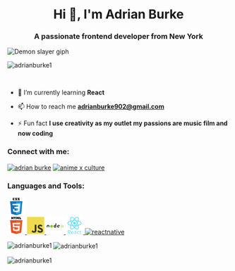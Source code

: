 <h1 align="center">Hi 👋, I'm Adrian Burke</h1>
<h3 align="center">A passionate frontend developer from New York</h3>

![Demon slayer giph](https://user-images.githubusercontent.com/114108495/233870939-591b0bcd-5035-42fe-8d2a-f22b9128e560.gif)


<p align="left"> <img src="https://komarev.com/ghpvc/?username=adrianburke1&label=Profile%20views&color=0e75b6&style=flat" alt="adrianburke1" /> </p>

<p align="left"> <a href="https://twitter.com/" target="blank"><img src="https://img.shields.io/twitter/follow/?logo=twitter&style=for-the-badge" alt="" /></a> </p>

- 🌱 I’m currently learning **React**

- 📫 How to reach me **adrianburke902@gmail.com**

- ⚡ Fun fact **I use creativity as my outlet my passions are music film and now coding**

<h3 align="left">Connect with me:</h3>
<p align="left">
<a href="https://www.linkedin.com/in/adrian-burke-pursuit/" target="blank"><img align="center" src="https://raw.githubusercontent.com/rahuldkjain/github-profile-readme-generator/master/src/images/icons/Social/linked-in-alt.svg" alt="adrian burke" height="30" width="40" /></a>
<a href="https://www.youtube.com/channel/UCyqza_qodvaVlHWA4EFd1Jw? sub_confirmation=1" target="blank"><img align="center" src="https://raw.githubusercontent.com/rahuldkjain/github-profile-readme-generator/master/src/images/icons/Social/youtube.svg" alt="anime x culture" height="30" width="40" /></a>
</p>

<h3 align="left">Languages and Tools:</h3>
<p align="left"> <a href="https://www.w3schools.com/css/" target="_blank" rel="noreferrer"> <img src="https://raw.githubusercontent.com/devicons/devicon/master/icons/css3/css3-original-wordmark.svg" alt="css3" width="40" height="40"/> </a> <a href="https://www.w3.org/html/" target="_blank" rel="noreferrer"> <br> <img src="https://raw.githubusercontent.com/devicons/devicon/master/icons/html5/html5-original-wordmark.svg" alt="html5" width="40" height="40"/> </a> <a href="https://developer.mozilla.org/en-US/docs/Web/JavaScript" target="_blank" rel="noreferrer"> <img src="https://raw.githubusercontent.com/devicons/devicon/master/icons/javascript/javascript-original.svg" alt="javascript" width="40" height="40"/> </a> <a href="https://nodejs.org" target="_blank" rel="noreferrer"> <img src="https://raw.githubusercontent.com/devicons/devicon/master/icons/nodejs/nodejs-original-wordmark.svg" alt="nodejs" width="40" height="40"/> </a> <a href="https://reactjs.org/" target="_blank" rel="noreferrer"> <img src="https://raw.githubusercontent.com/devicons/devicon/master/icons/react/react-original-wordmark.svg" alt="react" width="40" height="40"/> </a> <a href="https://reactnative.dev/" target="_blank" rel="noreferrer"> <img src="https://reactnative.dev/img/header_logo.svg" alt="reactnative" width="40" height="40"/> </a> </p>

<p><img align="left" src="https://github-readme-stats.vercel.app/api/top-langs?username=adrianburke1&show_icons=true&locale=en&layout=compact" alt="adrianburke1" /></p>

<p>&nbsp;<img align="center" src="https://github-readme-stats.vercel.app/api?username=adrianburke1&show_icons=true&locale=en" alt="adrianburke1" /></p>

<p><img align="center" src="https://github-readme-streak-stats.herokuapp.com/?user=adrianburke1&" alt="adrianburke1" /></p>
